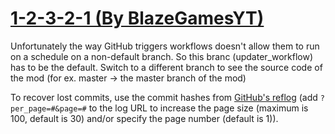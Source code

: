# [1-2-3-2-1 (By BlazeGamesYT)](https://github.com/BlazeGamesYT/1-2-3-2-1)

Unfortunately the way GitHub triggers workflows doesn't allow them to run on a schedule on a non-default branch. So this branc (updater_workflow) has to be the default. Switch to a different branch to see the source code of the mod (for ex. master -> the master branch of the mod)

To recover lost commits, use the commit hashes from [GitHub's reflog](https://api.github.com/repos/KtaneModules/1-2-3-2-1-BlazeGamesYT/events) (add `?per_page=#&page=#` to the log URL to increase the page size (maximum is 100, default is 30) and/or specify the page number (default is 1)).
